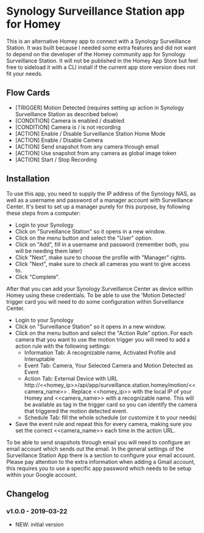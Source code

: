 # Synology Surveillance Station app for Homey
This is an alternative Homey app to connect with a Synology Surveillance Station. It was built because I needed some extra features and did not want to depend on the developer of the Homey community app for Synology Surveillance Station. It will not be published in the Homey App Store but feel free to sideload it with a CLI install if the current app store version does not fit your needs.

## Flow Cards
* [TRIGGER] Motion Detected (requires setting up action in Synology Surveillance Station as described below)
* [CONDITION] Camera is enabled / disabled
* [CONDITION] Camera is / is not recording
* [ACTION] Enable / Disable Surveillance Station Home Mode
* [ACTION] Enable / Disable Camera
* [ACTION] Send snapshot from any camera through email
* [ACTION] Use snapshot from any camera as global image token
* [ACTION] Start / Stop Recording

## Installation
To use this app, you need to supply the IP address of the Synology NAS, as well as a username and password of a manager account with Surveillance Center. It's best to set up a manager purely for this purpose, by following these steps from a computer:

* Login to your Synology
* Click on "Surveillance Station" so it opens in a new window.
* Click on the menu button and select the "User" option.
* Click on "Add", fill in a username and password (remember both, you will be needing them later)
* Click "Next", make sure to choose the profile with "Manager" rights.
* Click "Next", make sure to check all cameras you want to give access to.
* Click "Complete".

After that you can add your Synology Surveillance Center as device within Homey using these credentials. To be able to use the 'Motion Detected' trigger card you will need to do some configuration within Surveillance Center.

* Login to your Synology
* Click on "Surveillance Station" so it opens in a new window.
* Click on the menu button and select the "Action Rule" option. For each camera that you want to use the motion trigger you will need to add a action rule with the following settings:
  * Information Tab: A recognizable name, Activated Profile and Interuptable
  * Event Tab: Camera, Your Selected Camera and Motion Detected as Event
  * Action Tab: External Device with URL http://<<homey_ip>>/api/app/surveillance.station.homey/motion/<<camera_name>> . Replace <<homey_ip>> with the local IP of your Homey and <<camera_name>> with a recognizable name. This will be available as tag in the trigger card so you can identify the camera that triggered the motion detected event.
  * Schedule Tab: fill the whole schedule (or customize it to your needs)
* Save the event rule and repeat this for every camera, making sure you set the correct <<camera_name>> each time in the action URL.

To be able to send snapshots through email you will need to configure an email account which sends out the email. In the general settings of the Surveillance Station App there is a section to configure your email account. Please pay attention to the extra information when adding a Gmail account, this requires you to use a specific app password which needs to be setup within your Google account.

## Changelog
### v1.0.0 - 2019-03-22
* NEW: initial version
